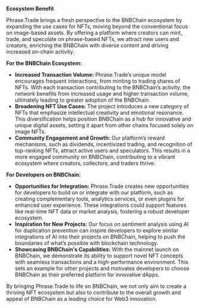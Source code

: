 **Ecosystem Benefit**

Phrase.Trade brings a fresh perspective to the BNBChain ecosystem by expanding the use cases for NFTs, moving beyond the conventional focus on image-based assets. By offering a platform where creators can mint, trade, and speculate on phrase-based NFTs, we attract new users and creators, enriching the BNBChain with diverse content and driving increased on-chain activity.

**For the BNBChain Ecosystem:**

- **Increased Transaction Volume:** Phrase.Trade’s unique model encourages frequent interactions, from minting to trading shares of NFTs. With each transaction contributing to the BNBChain’s activity, the network benefits from increased usage and higher transaction volume, ultimately leading to greater adoption of the BNBChain.
- **Broadening NFT Use Cases:** The project introduces a new category of NFTs that emphasize intellectual creativity and emotional resonance. This diversification helps position BNBChain as a hub for innovative and unique digital assets, setting it apart from other chains focused solely on image NFTs.
- **Community Engagement and Growth:** Our platform’s reward mechanisms, such as dividends, incentivized trading, and recognition of top-ranking NFTs, attract active users and speculators. This results in a more engaged community on BNBChain, contributing to a vibrant ecosystem where creators, collectors, and traders thrive.

**For Developers on BNBChain:**

- **Opportunities for Integration:** Phrase.Trade creates new opportunities for developers to build on or integrate with our platform, such as creating complementary tools, analytics services, or even plugins for enhanced user experience. These integrations could support features like real-time NFT data or market analysis, fostering a robust developer ecosystem.
- **Inspiration for New Projects:** Our focus on sentiment analysis using AI for duplication prevention can inspire developers to explore similar integrations of AI into their projects on BNBChain, helping to push the boundaries of what’s possible with blockchain technology.
- **Showcasing BNBChain's Capabilities:** With the mainnet launch on BNBChain, we demonstrate its ability to support novel NFT concepts with seamless transactions and a high-performance environment. This sets an example for other projects and motivates developers to choose BNBChain as their preferred platform for innovative dApps.

By bringing Phrase.Trade to life on BNBChain, we not only aim to create a thriving NFT ecosystem but also to contribute to the overall growth and appeal of BNBChain as a leading choice for Web3 innovation.
